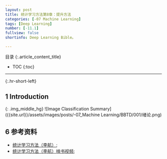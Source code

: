 ```yaml
---
layout: post
title: 统计学习方法第8章：提升方法
categories: [-07 Machine Learning]
tags: [Deep Learning]
number: [-11.1]
fullview: false
shortinfo: Deep Learning Bible。

---
```

目录
{:.article_content_title}


* TOC
{:toc}

---
{:.hr-short-left}

## 1 Introduction ##
 
{: .img_middle_hg}
![Image Classification Summary]({{site.url}}/assets/images/posts/-07_Machine Learning/BBTD/001/绪论.png)

## 6 参考资料 ##
- [统计学习方法（李航）](https://book.douban.com/subject/10590856/);
- [统计学习方法（李航）啃书视频](https://www.bilibili.com/video/BV1i4411G7Xv?from=search&seid=11706771952082686605);